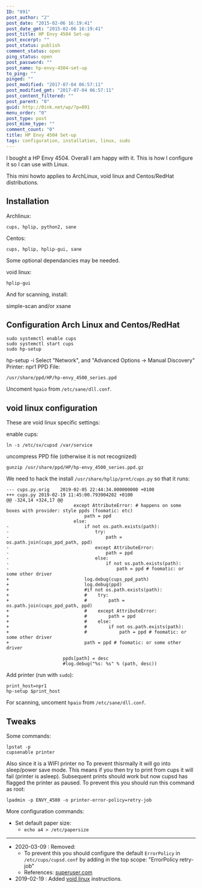 ```yaml
---
ID: "891"
post_author: "2"
post_date: "2015-02-06 16:19:41"
post_date_gmt: "2015-02-06 16:19:41"
post_title: HP Envy 4504 Set-up
post_excerpt: ""
post_status: publish
comment_status: open
ping_status: open
post_password: ""
post_name: hp-envy-4504-set-up
to_ping: ""
pinged: ""
post_modified: "2017-07-04 06:57:11"
post_modified_gmt: "2017-07-04 06:57:11"
post_content_filtered: ""
post_parent: "0"
guid: http://0ink.net/wp/?p=891
menu_order: "0"
post_type: post
post_mime_type: ""
comment_count: "0"
title: HP Envy 4504 Set-up
tags: configuration, installation, linux, sudo
---
```


I bought a HP Envy 4504.  Overall I am happy with it.  This is how
I configure it so I can use with Linux.

This mini howto applies to ArchLinux, void linux and Centos/RedHat distributions.


## Installation

Archlinux:

    cups, hplip, python2, sane
    

Centos:

    cups, hplip, hplip-gui, sane

Some optional dependancies may be needed.


void linux:

    hplip-gui

And for scanning, install:

  simple-scan and/or xsane



## Configuration Arch Linux and Centos/RedHat

```
sudo systemctl enable cups
sudo systemctl start cups
sudo hp-setup
```

hp-setup -i Select "Network", and "Advanced Options -> Manual Discovery" Printer: npr1 PPD File:

    /usr/share/ppd/HP/hp-envy_4500_series.ppd

Uncoment `hpaio` from `/etc/sane/dll.conf`.

## void linux configuration

These are void linux specific settings:

enable cups:

```
ln -s /etc/sv/cupsd /var/service
```

uncompress PPD file (otherwise it is not recognized)

```
gunzip /usr/share/ppd/HP/hp-envy_4500_series.ppd.gz
```

We need to hack the install `/usr/share/hplip/prnt/cups.py`
so that it runs:

```
--- cups.py.orig	2019-02-05 22:44:34.000000000 +0100
+++ cups.py	2019-02-19 11:45:00.793904202 +0100
@@ -324,14 +324,17 @@
                         except AttributeError: # happens on some boxes with provider: style ppds (foomatic: etc)
                             path = ppd
                         else:
-                            if not os.path.exists(path):
-                                try:
-                                    path = os.path.join(cups_ppd_path, ppd)
-                                except AttributeError:
-                                    path = ppd
-                                else:
-                                    if not os.path.exists(path):
-                                        path = ppd # foomatic: or some other driver
+                            log.debug(cups_ppd_path)
+                            log.debug(ppd)
+                            #if not os.path.exists(path):
+                            #    try:
+                            #        path = os.path.join(cups_ppd_path, ppd)
+                            #    except AttributeError:
+                            #        path = ppd
+                            #    else:
+                            #        if not os.path.exists(path):
+                            #            path = ppd # foomatic: or some other driver
+                            path = ppd # foomatic: or some other driver
 
                     ppds[path] = desc
                     #log.debug("%s: %s" % (path, desc))
```

Add printer (run with `sudo`):

```
print_host=npr1
hp-setup $print_host
```

For scanning, uncoment `hpaio` from `/etc/sane/dll.conf`.


## Tweaks

Some commands:

```
lpstat -p
cupsenable printer
```

Also since it is a WIFI printer no  To prevent thisrmally it will go into sleep/power
save mode. This means if you then try to print from cups it will fail
(printer is asleep). Subsequent prints should work but now cupsd has
flagged the printer as paused.  To prevent this you should run this
command as root:

```
lpadmin -p ENVY_4500 -o printer-error-policy=retry-job
```

More configuration commands:

- Set default paper size:
  - `echo a4 > /etc/papersize`



* * *

- 2020-03-09 : Removed:
  - To prevent this you should configure
    the default `ErrorPolicy` in `/etc/cups/cupsd.conf` by adding in the top
    scope: "ErrorPolicy retry-job"
  - References: [superuser.com](https://superuser.com/questions/280396/how-to-resume-cups-printer-from-command-line)
- 2019-02-19 : Added [void linux](http://voidlinux.org) instructions.
